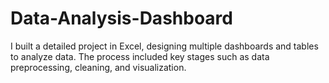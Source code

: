 # Data-Analysis-Dashboard
I built a detailed project in Excel, designing multiple dashboards and tables to analyze data. The process included key stages such as data preprocessing, cleaning, and visualization.
